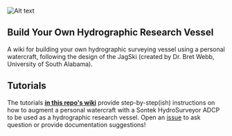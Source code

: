 ![Alt text](/images/JagSki-Main.jpg)

## Build Your Own Hydrographic Research Vessel
A wiki for building your own hydrographic surveying vessel using a personal watercraft, following the design of the JagSki (created by Dr. Bret Webb, University of South Alabama).

## Tutorials
The tutorials [**in this repo's wiki**](https://github.com/sunny-day-flooding-project/tutorials/wiki) provide step-by-step(ish) instructions on how to augment a personal watercraft with a Sontek HydroSurveyor ADCP to be used as a hydrographic research vessel. Open an [issue](https://github.com/SunnyD-Flood-Sensor-Network/tutorials/issues) to ask question or provide documentation suggestions!
